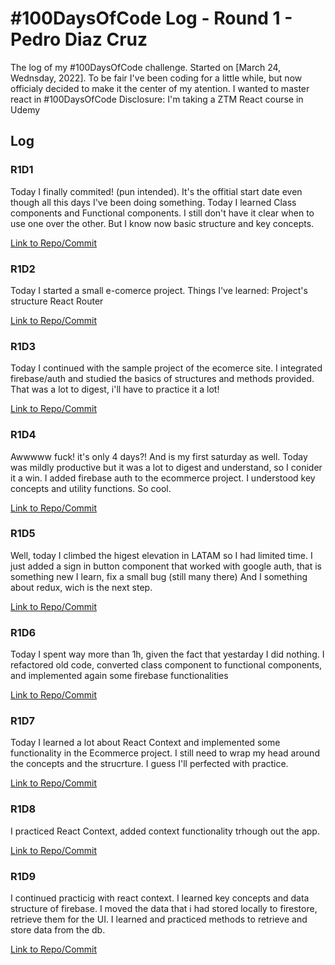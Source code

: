 # #100DaysOfCode Log - Round 1 - Pedro Diaz Cruz

The log of my #100DaysOfCode challenge. Started on [March 24, Wednsday, 2022].
To be fair I've been coding for a little while, but now officialy decided to make it the center of my atention. I wanted to master react in #100DaysOfCode
Disclosure: I'm taking a ZTM React course in Udemy

## Log
 
### R1D1 
Today I finally commited! (pun intended). It's the offitial start date even though all this days I've been doing something. 
Today I learned Class components and Functional components. I still don't have it clear when to use one over the other. But I know now basic structure and key concepts. 

[Link to Repo/Commit](https://github.com/PeterDevLATAM/ZTM_React-Basis)

### R1D2
Today I started a small e-comerce project. Things I've learned: 
Project's structure 
React Router

[Link to Repo/Commit](https://github.com/PeterDevLATAM/crwn-clothing)

### R1D3
Today I continued with the sample project of the ecomerce site. I integrated firebase/auth and studied the basics of structures and methods provided. That was a lot to digest, i'll have to practice it a lot!

[Link to Repo/Commit](https://github.com/PeterDevLATAM/crwn-clothing)

### R1D4
Awwwww fuck! it's only 4 days?! And is my first saturday as well. Today was mildly productive but it was a lot to digest and understand, so I conider it a win. 
I added firebase auth to the ecommerce project. I understood key concepts and utility functions. So cool.

[Link to Repo/Commit](https://github.com/PeterDevLATAM/crwn-clothing/tree/41476cee4be99616efe6be285caeca79b47d3f92)

### R1D5
Well, today I climbed the higest elevation in LATAM so I had limited time. I just added a sign in button component that worked with google auth, that is something new I learn, fix a small bug (still many there) And I something about redux, wich is the next step. 

[Link to Repo/Commit](https://github.com/PeterDevLATAM/crwn-clothing/tree/5e1af6270ba91ba13867e598d6b5f4493afeac2c)

### R1D6
Today I spent way more than 1h, given the fact that yestarday I did nothing. I refactored old code, converted class component to functional components, and implemented again some firebase functionalities

[Link to Repo/Commit](https://github.com/PeterDevLATAM/crown-clothing-v2/tree/5f17c3cca57e07aa12d34a66f74ee0c807556da2)

### R1D7
Today I learned a lot about React Context and implemented some functionality in the Ecommerce project. I still need to wrap my head around the concepts and the strucrture. I guess I'll perfected with practice. 

[Link to Repo/Commit](https://github.com/PeterDevLATAM/crown-clothing-v2/tree/08d9cc73259af33c2c303149c134ace0d663622f)

### R1D8
I practiced React Context, added context functionality trhough out the app.

[Link to Repo/Commit](https://github.com/PeterDevLATAM/crown-clothing-v2/tree/229ee8824f059b814203d06f34ce3af1326f66ed)

### R1D9
I continued practicig with react context. I learned key concepts and data structure of firebase. I moved the data that i had stored locally to firestore, retrieve them for the UI. I learned and practiced methods to retrieve and store data from the db. 

[Link to Repo/Commit](https://github.com/PeterDevLATAM/crown-clothing-v2/tree/a98276c31d27b0077734eba5f50a38b2983ca0b6)




